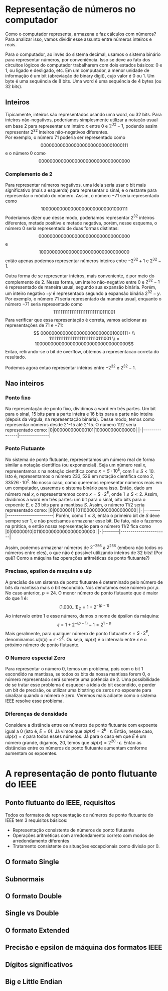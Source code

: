# Representação de números no computador

Como o computador representa, armazena e faz cálculos com números? Para analizar isso, vamos dividir esse assunto entre números inteiros e reais.

Para o computador, ao invés do sistema decimal, usamos o sistema binário para representar números, por conveniência. Isso se deve ao fato dos circuitos lógicos do computador trabalharem com dois estados básicos: 0 e 1, ou ligado e desligado, etc. Em um computador, a menor unidade de informação é um bit (abreviação de binary digit), cujo valor é 0 ou 1. Um byte é uma sequência de 8 bits. Uma word é uma sequência de 4 bytes (ou 32 bits).

## Inteiros

Tipicamente, inteiros são representados usando uma word, ou 32 bits. Para inteiros não-negativos, poderíamos simplesmente utilizar a notação usual em base 2 para representar um inteiro $x$ entre $0$ e $2^{32} - 1$, podendo assim representar $2^{32}$ inteiros não-negativos diferentes.\
Por exemplo, o número $71$ poderia ser representado como
$$000000000000000000000000001000111$$
e o número $0$ como
$$000000000000000000000000000000000$$

### Complemento de 2

Para representar números negativos, uma ideia seria usar o bit mais significativo (mais a esquerda) para representar o sinal, e o restante para representar o módulo do número. Assim, o número $-71$ seria representado como
$$100000000000000000000000001000111$$
Poderíamos dizer que desse modo, poderíamos representar $2^{32}$ inteiros diferentes, metade positiva e metade negativa, porém, nesse esquema, o número $0$ seria representado de duas formas distintas:
$$000000000000000000000000000000000$$
e
$$100000000000000000000000000000000$$
então apenas podemos representar números inteiros entre $-2^{32} + 1$ e $2^{32} - 1$.

Outra forma de se representar inteiros, mais conveniente, é por meio do complemento de 2. Nessa forma, um inteiro não-negativo entre $0$ e $2^{32} - 1$ é representado de maneira usual, segundo sua expansão binária. Porém, um inteiro negativo $-y$ é representado segundo a expansão binária $2^{32} - y$.\
Por exemplo, o número $71$ seria representado da maneira usual, enquanto o número $-71$ seria representado como
$$111111111111111111111111110111001$$
Para verificar que essa representação é correta, vamos adicionar as representações de $71$ e $-71$:
$$
000000000000000000000000001000111+ \\
111111111111111111111111110111001 \\
= 1000000000000000000000000000000000$$
Entao, retirando-se o bit de overflow, obtemos a representacao correta do resultado.

Podemos agora entao representar inteiros entre $-2^{32}$ e $2^{32} - 1$.

## Nao inteiros

### Ponto fixo

Na representação de ponto fixo, dividimos a word em três partes. Um bit para o sinal, 15 bits para a parte inteira e 16 bits para a parte não inteira (depois da vírgula, na representação binária). Desse modo, temos como representar números desde 2^-15 até 2^15. O número 11/2 seria representado como:
|0|000000000000101|100000000000000|
|-|---------------|---------------|

### Ponto Flutuante

No sistema de ponto flutuante, representamos um número real de forma similar a notação científica (ou exponencial). Seja um número real $x$, representamos $x$ na notação científica como $x = S \cdot 10^E$, com $1 \leq S < 10$. Isto é, representamos o número $233,526$ em notação científica como $2,33526 \cdot 10^{2}$.
No nosso caso, como queremos representar números reais em um computador, usaremos o sistema binário para isso. Então, dado um número real $x$, o representaremos como $x = S \cdot 2^E$, onde $1 \leq S < 2$. Assim, dividimos a word em três partes: um bit para o sinal, oito bits para o expoente $E$, e 23 bits para a mantissa $S$. Assim, o número $11/2$ seria representado como:
|0|00000011|10110000000000000000000|
|-|--------|-----------------------|
Porém, como $1 \leq S$, então o primeiro bit de $S$ deve sempre ser $1$, e não precisamos armazenar esse bit. De fato, não o fazemos na prática, e então nossa representação para o número $11/2$ fica como
|0|00000010|01100000000000000000000|
|-|--------|-----------------------|

Assim, podemos armazenar números de $2^{-256}$ a $2^{256}$ (embora não todos os números entre eles), o que não é possível utilizando inteiros de 32 bits!
(Por quê? Como a máquina faz operações aritméticas de ponto flutuante?)

### Precisao, epsilon de maquina e ulp

A precisão de um sistema de ponto flutuante é determinado pelo número de bits da mantissa mais o bit escondido. Nós denotamos esse número por $p$. No caso anterior, $p = 24$.
O menor número de ponto flutuante que é maior do que $1$ é:
$$
    (1.000\dots 1)_{2} = 1 + 2^{-(p-1)}
$$
Ao intervalo entre $1$ e esse número, damos o nome de épsilon da máquina:
$$
    \epsilon = 1 + 2^{-(p-1)} - 1 = 2^{1-p}
$$
Mais geralmente, para qualquer número de ponto flutuante $x = S \cdot 2^E$, denominamos $ulp(x) = \epsilon \cdot 2^{E}$. Ou seja, $ulp(x)$ é o intervalo entre $x$ e o próximo número de ponto flutuante.

### O Numero especial Zero

Para representar o número $0$, temos um problema, pois com o bit $1$ escondido na mantissa, se todos os bits da nossa mantissa forem $0$, o número representado será somente uma potência de $2$. Uma possibilidade de se tratar esse problema é esquecer a ideia do bit escondido, e perder um bit de precisão, ou utilizar uma bitstring de zeros no expoente para sinalizar quando o número é zero. Veremos mais adiante como o sistema IEEE resolve esse problema.

### Diferenças de densidade

Considere a distância entre os números de ponto flutuante com expoente igual a $0$ (isto é, $E = 0$). Já vimos que $ulp(x) = 2^E \cdot \epsilon$. Então, nesse caso, $ulp(x) = \epsilon$ para todos esses números. Já para o caso em que $E$ é um número grande, digamos, $20$, temos que $ulp(x) = 2^{20} \cdot \epsilon$. Então as distâncias entre os números de ponto flutuante aumentam conforme aumentam os expoentes.  

# A representação de ponto flutuante do IEEE

## Ponto flutuante do IEEE, requisitos

Todos os formatos de representação de números de ponto flutuante do IEEE tem 3 requisitos básicos:

- Representação consistente de números de ponto flutuante
- Operações aritméticas com arredondamento correto com modos de arredondamento diferentes
- Tratamento consistente de situações excepcionais como divisão por $0$.

## O formato Single

## Subnormais

## O formato Double

## Single vs Double

## O formato Extended

## Precisão e epsilon de máquina dos formatos IEEE

## Dígitos significativos

## Big e Little Endian
